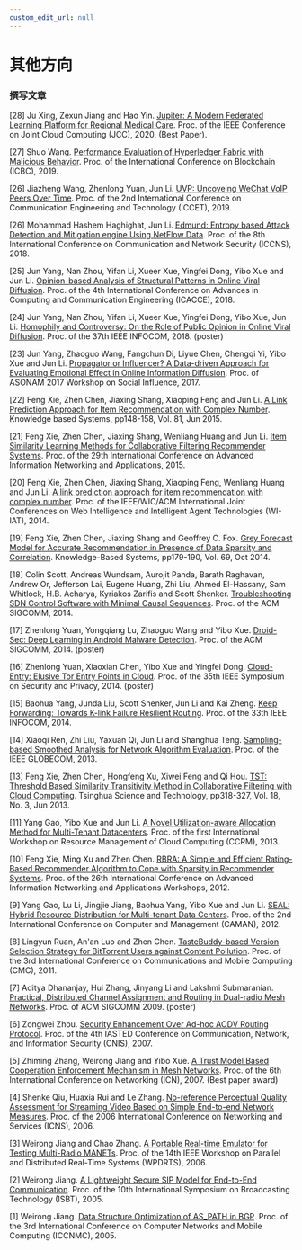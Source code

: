```yaml
---
custom_edit_url: null
---
```


# 其他方向

### 撰写文章

[28] Ju Xing, Zexun Jiang and Hao Yin. [Jupiter: A Modern Federated Learning Platform for Regional Medical Care](../../static/share/2020-Jupiter_final.pdf). Proc. of the IEEE Conference on Joint Cloud Computing (JCC), 2020. (Best Paper).

[27] Shuo Wang. [Performance Evaluation of Hyperledger Fabric with Malicious Behavior](../../static/share/ICBC2019_ShuoWang-2.pdf). Proc. of the International Conference on Blockchain (ICBC), 2019.

[26] Jiazheng Wang, Zhenlong Yuan, Jun Li. [UVP: Uncoveing WeChat VoIP Peers Over Time](../../static/share/UVP.pdf). Proc. of the 2nd International Conference on Communication Engineering and Technology (ICCET), 2019.

[26] Mohammad Hashem Haghighat, Jun Li. [Edmund: Entropy based Attack Detection and Mitigation engine Using NetFlow Data](../../static/share/Ali-edmund.pdf). Proc. of the 8th International Conference on Communication and Network Security (ICCNS), 2018.

[25] Jun Yang, Nan Zhou, Yifan Li, Xueer Xue, Yingfei Dong, Yibo Xue and Jun Li. [Opinion-based Analysis of Structural Patterns in Online Viral Diffusion](../../static/share/Jun_Yang-ICACCE_2018.pdf). Proc. of the 4th International Conference on Advances in Computing and Communication Engineering (ICACCE), 2018.

[24] Jun Yang, Nan Zhou, Yifan Li, Xueer Xue, Yingfei Dong, Yibo Xue, Jun Li. [Homophily and Controversy: On the Role of Public Opinion in Online Viral Diffusion](../../static/share/Homophily.pdf). Proc. of the 37th IEEE INFOCOM, 2018. (poster)

[23] Jun Yang, Zhaoguo Wang, Fangchun Di, Liyue Chen, Chengqi Yi, Yibo Xue and Jun Li. [Propagator or Influencer? A Data-driven Approach for Evaluating Emotional Effect in Online Information Diffusion](../../static/share/JunYang_CRV_ASONAM_2017_paper_140.pdf). Proc. of ASONAM 2017 Workshop on Social Influence, 2017.

[22] Feng Xie, Zhen Chen, Jiaxing Shang, Xiaoping Feng and Jun Li. [A Link Prediction Approach for Item Recommendation with Complex Number](../../static/share/XieFeng-KBS2015.pdf). Knowledge based Systems, pp148-158, Vol. 81, Jun 2015.

[21] Feng Xie, Zhen Chen, Jiaxing Shang, Wenliang Huang and Jun Li. [Item Similarity Learning Methods for Collaborative Filtering Recommender Systems](../../static/share/XieFeng-AINA2015.pdf). Proc. of the 29th International Conference on Advanced Information Networking and Applications, 2015.

[20] Feng Xie, Zhen Chen, Jiaxing Shang, Xiaoping Feng, Wenliang Huang and Jun Li. [A link prediction approach for item recommendation with complex number](../../static/share/XieFeng-WI2014.pdf). Proc. of the IEEE/WIC/ACM International Joint Conferences on Web Intelligence and Intelligent Agent Technologies (WI-IAT), 2014.

[19] Feng Xie, Zhen Chen, Jiaxing Shang and Geoffrey C. Fox. [Grey Forecast Model for Accurate Recommendation in Presence of Data Sparsity and Correlation](../../static/share/XieFeng-KBS2014.pdf). Knowledge-Based Systems, pp179-190, Vol. 69, Oct 2014.

[18] Colin Scott, Andreas Wundsam, Aurojit Panda, Barath Raghavan, Andrew Or, Jefferson Lai, Eugene Huang, Zhi Liu, Ahmed El-Hassany, Sam Whitlock, H.B. Acharya, Kyriakos Zarifis and Scott Shenker. [Troubleshooting SDN Control Software with Minimal Causal Sequences](../../static/share/LiuZhi-SIGCOMM2014.pdf). Proc. of the ACM SIGCOMM, 2014.

[17] Zhenlong Yuan, Yongqiang Lu, Zhaoguo Wang and Yibo Xue. [Droid-Sec: Deep Learning in Android Malware Detection](../../static/share/YuanZhenlong-SIGCOMM2014.pdf). Proc. of the ACM SIGCOMM, 2014. (poster)

[16] Zhenlong Yuan, Xiaoxian Chen, Yibo Xue and Yingfei Dong. [Cloud-Entry: Elusive Tor Entry Points in Cloud](../../static/share/YuanZhenlong-S&P2014.pdf). Proc. of the 35th IEEE Symposium on Security and Privacy, 2014. (poster)

[15] Baohua Yang, Junda Liu, Scott Shenker, Jun Li and Kai Zheng. [Keep Forwarding: Towards K-link Failure Resilient Routing](../../static/share/YangBaohua-INFOCOM2014.pdf). Proc. of the 33th IEEE INFOCOM, 2014.

[14] Xiaoqi Ren, Zhi Liu, Yaxuan Qi, Jun Li and Shanghua Teng. [Sampling-based Smoothed Analysis for Network Algorithm Evaluation](../../static/share/RenXiaoqi-SSA.pdf). Proc. of the IEEE GLOBECOM, 2013.

[13] Feng Xie, Zhen Chen, Hongfeng Xu, Xiwei Feng and Qi Hou. [TST: Threshold Based Similarity Transitivity Method in Collaborative Filtering with Cloud Computing](../../static/share/XieFeng-TST.pdf). Tsinghua Science and Technology, pp318-327, Vol. 18, No. 3, Jun 2013.

[11] Yang Gao, Yibo Xue and Jun Li. [A Novel Utilization-aware Allocation Method for Multi-Tenant Datacenters](../../static/share/GaoYang-CCRM.pdf). Proc. of the first International Workshop on Resource Management of Cloud Computing (CCRM), 2013.

[10] Feng Xie, Ming Xu and Zhen Chen. [RBRA: A Simple and Efficient Rating-Based Recommender Algorithm to Cope with Sparsity in Recommender Systems](../../static/share/XieFeng-RBRA.pdf). Proc. of the 26th International Conference on Advanced Information Networking and Applications Workshops, 2012.

[9] Yang Gao, Lu Li, Jingjie Jiang, Baohua Yang, Yibo Xue and Jun Li. [SEAL: Hybrid Resource Distribution for Multi-tenant Data Centers](../../static/share/GaoYang-SEAL.pdf). Proc. of the 2nd International Conference on Computer and Management (CAMAN), 2012.

[8] Lingyun Ruan, An'an Luo and Zhen Chen. [TasteBuddy-based Version Selection Strategy for BitTorrent Users against Content Pollution](../../static/share/tastebuddy.pdf). Proc. of the 3rd International Conference on Communications and Mobile Computing (CMC), 2011.

[7] Aditya Dhananjay, Hui Zhang, Jinyang Li and Lakshmi Submaranian. [Practical, Distributed Channel Assignment and Routing in Dual-radio Mesh Networks](../../static/share/Roma_prop.pdf). Proc. of ACM SIGCOMM 2009. (poster)

[6] Zongwei Zhou. [Security Enhancement Over Ad-hoc AODV Routing Protocol](../../static/share/Ad_hoc-CNIS2007.pdf). Proc. of the 4th IASTED Conference on Communication, Network, and Information Security (CNIS), 2007.

[5] Zhiming Zhang, Weirong Jiang and Yibo Xue. [A Trust Model Based Cooperation Enforcement Mechanism in Mesh Networks](../../static/share/PID335882_finalSubmission.pdf). Proc. of the 6th International Conference on Networking (ICN), 2007. (Best paper award)

[4] Shenke Qiu, Huaxia Rui and Le Zhang. [No-reference Perceptual Quality Assessment for Streaming Video Based on Simple End-to-end Network Measures](../../static/share/skqiu-quality-final.pdf). Proc. of the 2006 International Conference on Networking and Services (ICNS), 2006.

[3] Weirong Jiang and Chao Zhang. [A Portable Real-time Emulator for Testing Multi-Radio MANETs](../../static/share/IPDPS_PoEm.pdf). Proc. of the 14th IEEE Workshop on Parallel and Distributed Real-Time Systems (WPDRTS), 2006.

[2] Weirong Jiang. [A Lightweight Secure SIP Model for End-to-End Communication](../../static/share/ISBT_SIP.pdf). Proc. of the 10th International Symposium on Broadcasting Technology (ISBT), 2005.

[1] Weirong Jiang. [Data Structure Optimization of AS_PATH in BGP](../../static/share/ICCNMC_BGP.pdf). Proc. of the 3rd International Conference on Computer Networks and Mobile Computing (ICCNMC), 2005.
